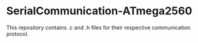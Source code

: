 # SerialCommunication-ATmega2560
This repository contains .c and .h files for their respective communication protocol.
